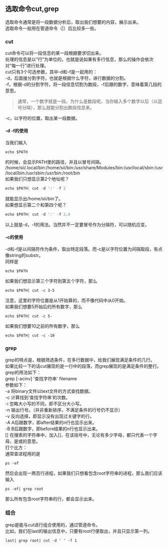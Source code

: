 ## 选取命令cut,grep
选取命令通常是将一段数据分析后，取出我们想要的内容，展示出来。   
选取命令一般用在管道命令（|）后比较多一些。   
### cut
cut命令可以将一段信息的某一段根据要求切出来。   
处理的信息是以“行”为单位的，也就是说如果有多行信息，那么的操作会依次对“每一行”进行处理。   
cut只有3个可选参数，其中-d和-f是一起用的：   
-d，后面接分割字符，也就是根据什么字符，进行数据的分割。   
-f，根据-d的分割字符，将一段信息切割为数段，-f后跟的数字，意味着第几段的意思。   
> 通常，一个数字就是一段。为什么是数段呢，当你输入多个数字以后（以逗号分隔），那么就能分割出数段信息来。   
  
-c，以字符的位置，取出某一段数据。   
#### -d -f的使用
当我们输入   
```
echo $PATH   
```   
的时候，会显示PATH里的路径，并且以冒号间隔。   
/home/sii/.local/bin:/home/sii/bin:/usr/share/Modules/bin:/usr/local/sbin:/usr/local/bin:/usr/sbin:/usr/bin:/root/bin   
如果我们只想显示第2个地址呢？   
```c
echo $PATH| cut -d ':' -f 2   
```   
就能显示出/home/sii/bin了。   
如果想显示第二个和第四个呢？    
```c
echo $PATH| cut -d ':' -f 2,4     
```   
以上就是-d，-f的用法。当然并不一定要冒号作为分隔符，可以随机应变。   
#### -c的使用
-d和-f是以间隔符作为条件，取出特定段落。而-c是以字符位置为间隔取段，有点像string的substr。   
同样是   
```
echo $PATH   
```    
如果我们想显示第三个字符到第五个字符，那么   
```
echo $PATH| cut -c 3-5   
```  
注意，这里的字符位置是从1开始算的，而不像代码中从0开始。   
如果我们想要5开始后的所有数字，那么  
```
echo $PATH| cut -c 5-   
```   
如果我们想要10之前的所有数字，那么   
```
echo $PATH| cut -c -10      
```   
### grep
grep的特点是，根据筛选条件，在多行数据中，给我们展现满足条件的几行。   
如果比较一下的话cut展现的是一行中的段落，而grep展现的是满足条件的整行。   
grep的用法如下：   
grep [-acinv] '查找字符串' filename   
参数如下：   
-a 将binary文件以text文件的方式查找数据。   
-c 计算找到‘查找字符串’的次数。  
-i 忽略大小写的不同，即不区分大小写。   
-n 输出行号。（并非重新排序，不满足条件的行号仍不显示）   
-v 反向选择，即显示没有出现过关键字的行。   
-A A后跟数字，即after结果的n行也显示出来。   
-B B后跟数字，即before结果的n行也显示出来。  
[] 在搜索的字符串中，加入[]，在该括号中，无论有多少字母，都只代表一个字母，是或的意思。   
打个比方：   
通常查进程用的是   
```
ps -ef   
```  
然后会出现一两百行进程，如果我们只想看包含root字符串的进程，那么我们应该输入    
```
ps -ef| grep root   
```  
那么所有包含root字符串的行，都会显示出来。   
### 组合
grep是能与cut进行组合使用的，通过管道命令。   
比如，我们在last的输出信息中，只要有root行便取出，并且只显示第一列。   
```
last| grep root| cut -d ' ' -f 1    
```